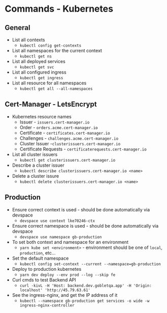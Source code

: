 # Commands - Kubernetes 

## General
* List all contexts
  * `kubectl config get-contexts`
* List all namespaces for the current context
  * `kubectl get ns`
* List all deployed services
  * `kubectl get svc`
* List all configured ingress
  * `kubectl get ingress`
* List all resource for all namespaces
  * `kubectl get all --all-namespaces`


## Cert-Manager - LetsEncrypt
* Kubernetes resource names
  * Issuer - `issuers.cert-manager.io`
  * Order - `orders.acme.cert-manager.io`
  * Certificate - `certificates.cert-manager.io`
  * Challenges - `challenges.acme.cert-manager.io`
  * Cluster Issuer -`clusterissuers.cert-manager.io`
  * Certificate Requests - `certificaterequests.cert-manager.io`
* List all cluster issuers
  * `kubectl get clusterissuers.cert-manager.io`
* Describe a cluster issuer
  * `kubectl describe clusterissuers.cert-manager.io <name>`
* Delete a cluster issure
  * `kubectl delete clusterissuers.cert-manager.io <name>`

## Production
* Ensure correct context is used - should be done automatically via devspace
  * `devspace use context lke70246-ctx`
* Ensure correct namespace is used - should be done automatically via devspace
  * `devspace use namespace gb-production`
* To set both context and namespace for an environment
  * `yarn kube set <environment>` - environment should be one of `local`, `production`, etc...
* Set the default namespace
  * `kubectl config set-context --current --namespace=gb-production`
* Deploy to production kubernetes
  * `yarn dev deploy --env prod --log --skip fe`
* Curl cmds to test Backend API
  * `curl -kivL -H 'Host: backend.dev.gobletqa.app' -H 'Origin: localhost' 'http://45.79.63.61'`
* See the ingress-nginx, and get the IP address of it
  * `kubectl --namespace gb-production get services -o wide -w ingress-nginx-controller`

